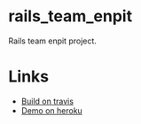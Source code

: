 # rails_team_enpit
Rails team enpit project.

# Links
- [Build on travis](https://travis-ci.org/aiit2016/rails_team_enpit)
- [Demo on heroku](https://damp-hollows-68891.herokuapp.com/)
